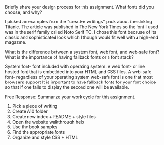 Briefly share your design process for this assignment. What fonts did you choose, and why?

I picked an examples from the "creative writings" pack about the sinking Titanic. The article was published in The New York Times so the font I used was in the serif family called Noto Serif TC. I chose this font because of its classic and sophisticated look which I though would fit well with a high-end magazine.

What is the difference between a system font, web font, and web-safe font? What is the importance of having fallback fonts or a font stack?

System font- font included with operating system.
A web font- online hosted font that is embedded into your HTML and CSS files.
A web-safe font- regardless of your operating system web-safe font is one that most browsers support
It is important to have fallback fonts for your font choice so that if one fails to display the second one will be available.

Free Response: Summarize your work cycle for this assignment.
1. Pick a piece of writing
2. Create A10 folder
3. Create new index + README + style files
4. Open the website walkthrough help
5. Use the book samples
6. Find the appropriate fonts
7. Organize and style CSS + HTML
